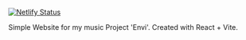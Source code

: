 [![Netlify Status](https://api.netlify.com/api/v1/badges/5917f456-1044-4b5e-ad55-cf1ee7d6ae5e/deploy-status)](https://app.netlify.com/sites/envimusic/deploys)

Simple Website for my music Project 'Envi'. Created with React + Vite.
